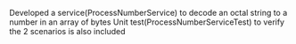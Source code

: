 Developed a service(ProcessNumberService) to decode an octal string to a number in an array of bytes
Unit test(ProcessNumberServiceTest) to verify the 2 scenarios is also included
